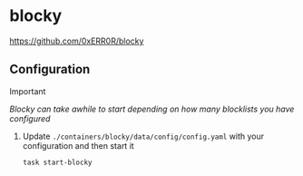# blocky

https://github.com/0xERR0R/blocky

## Configuration

> [!IMPORTANT]
> _Blocky can take awhile to start depending on how many blocklists you have configured_
1. Update `./containers/blocky/data/config/config.yaml` with your configuration and then start it

    ```sh
    task start-blocky
    ```